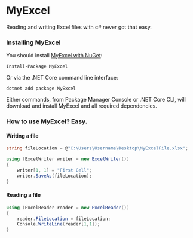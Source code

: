 # MyExcel
Reading and writing Excel files with c# never got that easy.

### Installing MyExcel

You should install [MyExcel with NuGet](https://www.nuget.org/packages/MyExcel):

    Install-Package MyExcel
    
Or via the .NET Core command line interface:

    dotnet add package MyExcel

Either commands, from Package Manager Console or .NET Core CLI, will download and install MyExcel and all required dependencies.

### How to use MyExcel? Easy.

#### Writing a file
```c#
string fileLocation = @"C:\Users\Username\Desktop\MyExcelFile.xlsx";

using (ExcelWriter writer = new ExcelWriter())
{
    writer[1, 1] = "First Cell";
    writer.SaveAs(fileLocation);
}
```

#### Reading a file
```c#
using (ExcelReader reader = new ExcelReader())
{
    reader.FileLocation = fileLocation;
    Console.WriteLine(reader[1,1]);
}
```